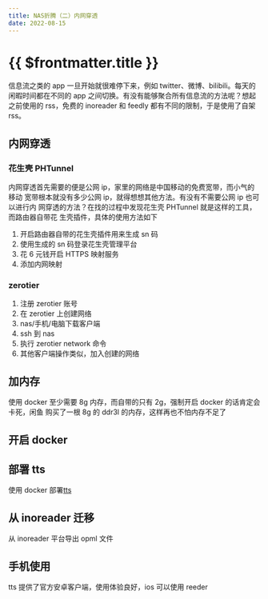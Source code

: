 ```yaml
---
title: NAS折腾（二）内网穿透
date: 2022-08-15
---
```


# {{ $frontmatter.title }}

信息流之类的 app 一旦开始就很难停下来，例如 twitter、微博、bilibili。每天的
闲暇时间都在不同的 app 之间切换。有没有能够聚合所有信息流的方法呢？想起之前使用的
rss，免费的 inoreader 和 feedly 都有不同的限制，于是使用了自架 rss。

## 内网穿透

### 花生壳 PHTunnel

内网穿透首先需要的便是公网 ip，家里的网络是中国移动的免费宽带，而小气的移动
宽带根本就没有多少公网 ip，就得想想其他方法。有没有不需要公网 ip 也可以进行内
网穿透的方法？在找的过程中发现花生壳 PHTunnel 就是这样的工具，而路由器自带花
生壳插件，具体的使用方法如下

1. 开启路由器自带的花生壳插件用来生成 sn 码
2. 使用生成的 sn 码登录花生壳管理平台
3. 花 6 元钱开启 HTTPS 映射服务
4. 添加内网映射

### zerotier

1. 注册 zerotier 账号
2. 在 zerotier 上创建网络
3. nas/手机/电脑下载客户端
4. ssh 到 nas
5. 执行 zerotier network 命令
6. 其他客户端操作类似，加入创建的网络

## 加内存

使用 docker 至少需要 8g 内存，而自带的只有 2g，强制开启 docker 的话肯定会卡死，闲鱼
购买了一根 8g 的 ddr3l 的内存，这样再也不怕内存不足了

## 开启 docker

## 部署 tts

使用 docker 部署[tts](https://ttrss.henry.wang/zh/#%E5%85%B3%E4%BA%8E)

## 从 inoreader 迁移

从 inoreader 平台导出 opml 文件

## 手机使用

tts 提供了官方安卓客户端，使用体验良好，ios 可以使用 reeder
